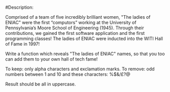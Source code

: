 #Description:

Comprised of a team of five incredibly brilliant women, "The ladies of ENIAC" were the first “computors” working at the University of Pennsylvania’s Moore School of Engineering (1945). Through their contributions, we gained the first software application and the first programming classes! The ladies of ENIAC were inducted into the WITI Hall of Fame in 1997!

Write a function which reveals "The ladies of ENIAC" names, so that you too can add them to your own hall of tech fame!

To keep: only alpha characters and exclamation marks. To remove: odd numbers between 1 and 10 and these characters: %$&/£?@

Result should be all in uppercase.